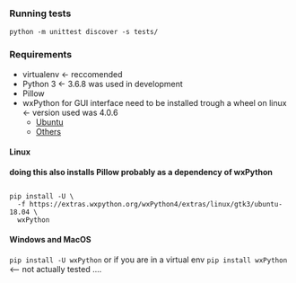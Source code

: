 ### Running tests

`python -m unittest discover -s tests/`


### Requirements

* virtualenv <- reccomended
* Python 3 <- 3.6.8 was used in development
* Pillow
* wxPython for GUI interface need to be installed trough a wheel on linux <- version used was 4.0.6
  * [Ubuntu](https://extras.wxpython.org/wxPython4/extras/linux/gtk3/ubuntu-18.04/)
  * [Others](https://extras.wxpython.org/wxPython4/extras/linux/gtk3/)

#### Linux

**doing this also installs Pillow probably as a dependency of wxPython**

```

pip install -U \
  -f https://extras.wxpython.org/wxPython4/extras/linux/gtk3/ubuntu-18.04 \
  wxPython

```

#### Windows and MacOS

`pip install -U wxPython` or if you are in a virtual env `pip install wxPython` <-- not actually tested ....
